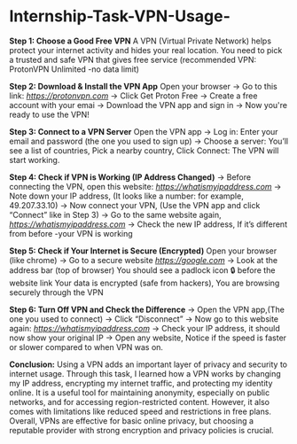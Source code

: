 # Internship-Task-VPN-Usage-

**Step 1: Choose a Good Free VPN**
A VPN (Virtual Private Network) helps protect your internet activity and hides your real location.
You need to pick a trusted and safe VPN that gives free service
(recommended VPN: ProtonVPN Unlimited -no data limit)

**Step 2: Download & Install the VPN App**
Open your browser
→ Go to this link: *https://protonvpn.com*
→ Click Get Proton Free → Create a free account with your emai
→ Download the VPN app and sign in → Now you're ready to use the VPN!

**Step 3: Connect to a VPN Server**
Open the VPN app
→ Log in: Enter your email and password (the one you used to sign up)
→ Choose a server: You’ll see a list of countries, Pick a nearby country, Click Connect: The VPN will start working.

**Step 4: Check if VPN is Working (IP Address Changed)**
→ Before connecting the VPN, open this website: *https://whatismyipaddress.com*
→ Note down your IP address, (It looks like a number: for example, 49.207.33.10)
→ Now connect your VPN, (Use the VPN app and click “Connect” like in Step 3)
→ Go to the same website again, *https://whatismyipaddress.com*
→ Check the new IP address, If it’s different from before -your VPN is working

**Step 5: Check if Your Internet is Secure (Encrypted)**
Open your browser (like chrome) → Go to a secure website *https://google.com* → Look at the address bar (top of browser) You should see a padlock icon 🔒 before the website link
Your data is encrypted (safe from hackers), You are browsing securely through the VPN

**Step 6: Turn Off VPN and Check the Difference**
→ Open the VPN app,(The one you used to connect)
→ Click “Disconnect”
→ Now go to this website again: *https://whatismyipaddress.com*
→ Check your IP address, it should now show your original IP
→ Open any website, Notice if the speed is faster or slower compared to when VPN was on.

**Conclusion:**
Using a VPN adds an important layer of privacy and security to internet usage. Through this task, I learned how a VPN works by changing my IP address, encrypting my internet traffic, and protecting my identity online. It is a useful tool for maintaining anonymity, especially on public networks, and for accessing region-restricted content. However, it also comes with limitations like reduced speed and restrictions in free plans. Overall, VPNs are effective for basic online privacy, but choosing a reputable provider with strong encryption and privacy policies is crucial.
